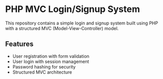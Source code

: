 # PHP MVC Login/Signup System

This repository contains a simple login and signup system built using PHP with a structured MVC (Model-View-Controller) model. 

## Features

- User registration with form validation
- User login with session management
- Password hashing for security
- Structured MVC architecture



